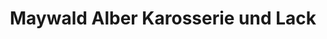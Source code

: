 ---
title: "Maywald Alber Karosserie und Lack"
url: /stuttgart/maywald-alber-karosserie-und-lack/
shop: Autowerkstatt
---
